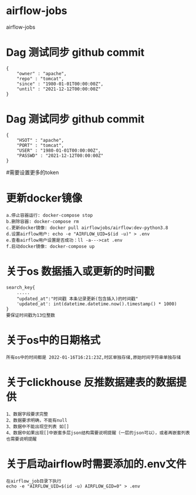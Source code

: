 # airflow-jobs
airflow-jobs

# Dag 测试同步 github commit
```
{
    "owner" : "apache",
    "repo" : "tomcat",
    "since" : "1980-01-01T00:00:00Z",
    "until" : "2021-12-12T00:00:00Z"
}
```

# Dag 测试同步 github commit
```
{
    "HSOT" : "apache",
    "PORT" : "tomcat",
    "USER" : "1980-01-01T00:00:00Z",
    "PASSWD" : "2021-12-12T00:00:00Z"
}
```

#需要设置更多的token

# 更新docker镜像
```
a.停止容器运行: docker-compose stop
b.删除容器: docker-compose rm
c.更新docker镜像: docker pull airflowjobs/airflow:dev-python3.8
d.设置airflow用户: echo -e "AIRFLOW_UID=$(id -u)" > .env
e.查看airflow用户设置是否成功：ll -a--->cat .env
f.启动docker镜像: docker-compose up
```

# 关于os 数据插入或更新的时间戳
```
search_key{
    .....
    "updated_at":"时间戳 本条记录更新(包含插入)的时间戳"
    'updated_at': int(datetime.datetime.now().timestamp() * 1000)
}
要保证时间戳为13位整数

```
# 关于os中的日期格式
```
所有os中的时间都是 2022-01-16T16:21:23Z,时区单独存储,原始时间字符串单独存储
```

# 关于clickhouse 反推数据建表的数据提供
```
1、数据字段要求完整
2、数据要求明确，不能有null
3、数据中不能出现空列表 如[]
4、数据中如果出现[]中嵌套多层json结构需要说明提醒（一层的json可以），或者再嵌套列表也需要说明提醒
```

# 关于启动airflow时需要添加的.env文件
```
在airflow_job目录下执行
echo -e "AIRFLOW_UID=$(id -u) AIRFLOW_GID=0" > .env
```
